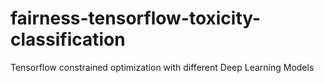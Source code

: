 # fairness-tensorflow-toxicity-classification
Tensorflow constrained optimization with different Deep Learning Models 

